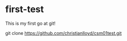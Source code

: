 first-test
==========

This is my first go at git!

git clone https://github.com/christianlloyd/csm01test.git

